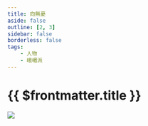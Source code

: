 ```yaml
---
title: 向無憂
aside: false
outline: [2, 3]
sidebar: false
borderless: false
tags:
    - 人物
    - 峨嵋派
---
```


# {{ $frontmatter.title }}

<img src="/images/icon_under_construction.png" />